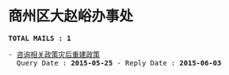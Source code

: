 # 商州区大赵峪办事处
<pre><b>TOTAL MAILS : 1</b></pre>
<pre>
- <a href="../../categories/mails/3133.md">咨询相关政策灾后重建政策</a><br/>  Query Date : <b>2015-05-25</b> - Reply Date : <b>2015-06-03</b>
</pre>
